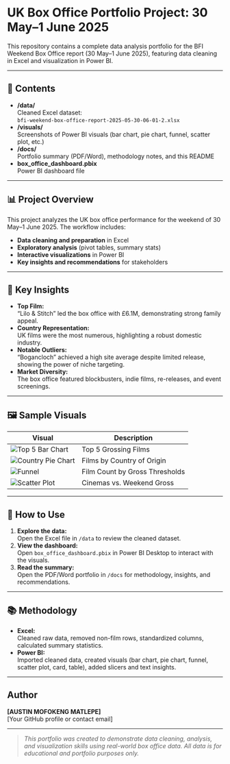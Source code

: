 # UK Box Office Portfolio Project: 30 May–1 June 2025

This repository contains a complete data analysis portfolio for the BFI Weekend Box Office report (30 May–1 June 2025), featuring data cleaning in Excel and visualization in Power BI.

---

## 📁 Contents

- **/data/**  
  Cleaned Excel dataset:  
  `bfi-weekend-box-office-report-2025-05-30-06-01-2.xlsx`
- **/visuals/**  
  Screenshots of Power BI visuals (bar chart, pie chart, funnel, scatter plot, etc.)
- **/docs/**  
  Portfolio summary (PDF/Word), methodology notes, and this README
- **box_office_dashboard.pbix**  
  Power BI dashboard file

---

## 📊 Project Overview

This project analyzes the UK box office performance for the weekend of 30 May–1 June 2025. The workflow includes:

- **Data cleaning and preparation** in Excel
- **Exploratory analysis** (pivot tables, summary stats)
- **Interactive visualizations** in Power BI
- **Key insights and recommendations** for stakeholders

---

## 🔑 Key Insights

- **Top Film:**  
  “Lilo & Stitch” led the box office with £6.1M, demonstrating strong family appeal.
- **Country Representation:**  
  UK films were the most numerous, highlighting a robust domestic industry.
- **Notable Outliers:**  
  “Bogancloch” achieved a high site average despite limited release, showing the power of niche targeting.
- **Market Diversity:**  
  The box office featured blockbusters, indie films, re-releases, and event screenings.

---

## 🖼️ Sample Visuals

| Visual | Description |
|--------|-------------|
| ![Top 5 Bar Chart](visuals/top5_bar_chart.png) | Top 5 Grossing Films |
| ![Country Pie Chart](visuals/country_pie_chart.png) | Films by Country of Origin |
| ![Funnel](visuals/film_funnel.png) | Film Count by Gross Thresholds |
| ![Scatter Plot](visuals/cinemas_vs_gross_scatter.png) | Cinemas vs. Weekend Gross |

---

## 🚀 How to Use

1. **Explore the data:**  
   Open the Excel file in `/data` to review the cleaned dataset.
2. **View the dashboard:**  
   Open `box_office_dashboard.pbix` in Power BI Desktop to interact with the visuals.
3. **Read the summary:**  
   Open the PDF/Word portfolio in `/docs` for methodology, insights, and recommendations.

---

## 📚 Methodology

- **Excel:**  
  Cleaned raw data, removed non-film rows, standardized columns, calculated summary statistics.
- **Power BI:**  
  Imported cleaned data, created visuals (bar chart, pie chart, funnel, scatter plot, card, table), added slicers and text insights.

---

##  Author

**[AUSTIN MOFOKENG MATLEPE]**  
[Your GitHub profile or contact email]

---

> _This portfolio was created to demonstrate data cleaning, analysis, and visualization skills using real-world box office data. All data is for educational and portfolio purposes only._
